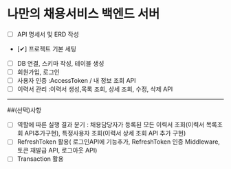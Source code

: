 # 나만의 채용서비스 백엔드 서버

- [ ] API 명세서 및 ERD 작성
- [✔︎] 프로젝트 기본 세팅
- [ ] DB 연결, 스키마 작성, 테이블 생성
- [ ] 회원가입, 로그인
- [ ] 사용자 인증 :AccessToken / 내 정보 조회 API
- [ ] 이력서 관리 :이력서 생성,목록 조회, 상세 조회, 수정, 삭제 API

---

##(선택)사항

- [ ] 역할에 따른 실행 결과 분기 : 채용담당자가 등록된 모든 이력서 조회(이력서 목록조회 API추가구현), 특정사용자 조회(이력서 상세 조회 API 추가 구현)
- [ ] RefreshToken 활용( 로그인API에 기능추가, RefreshToken 인증 Middleware, 토큰 재발급 API, 로그아웃 API)
- [ ] Transaction 활용
